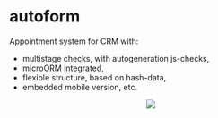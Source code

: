 # autoform
Appointment system for CRM with:
- multistage checks, with autogeneration js-checks,
- microORM integrated,
- flexible structure, based on hash-data,
- embedded mobile version,
etc.

<p align="center">
<img src="https://s8.hostingkartinok.com/uploads/images/2017/11/caeae3bc4e1937ca4c7596107eef5725.png">
</p>
